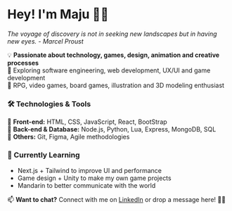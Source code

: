 # Hey! I'm Maju 👋✨  
*The voyage of discovery is not in seeking new landscapes but in having new eyes. - Marcel Proust*   

💡 **Passionate about technology, games, design, animation and creative processes**  
🚀 Exploring software engineering, web development, UX/UI and game development  
🎲 RPG, video games, board games, illustration and 3D modeling enthusiast   

### 🛠️ Technologies & Tools  
🔹 **Front-end:** HTML, CSS, JavaScript, React, BootStrap  
🔹 **Back-end & Database:** Node.js, Python, Lua, Express, MongoDB, SQL  
🔹 **Others:** Git, Figma, Agile methodologies  

### 🌱 Currently Learning  
- Next.js + Tailwind to improve UI and performance  
- Game design + Unity to make my own game projects  
- Mandarin to better communicate with the world  

📫 **Want to chat?** Connect with me on [LinkedIn](https://www.linkedin.com/in/mara-júlia-ávila)  or drop a message here! 🚀✨
<!--
**emiyablake/emiyablake** is a ✨ _special_ ✨ repository because its `README.md` (this file) appears on your GitHub profile.

Here are some ideas to get you started:

- 🔭 I’m currently working on ...
- 🌱 I’m currently learning ...
- 👯 I’m looking to collaborate on ...
- 🤔 I’m looking for help with ...
- 💬 Ask me about ...
- 📫 How to reach me: ...
- 😄 Pronouns: ...
- ⚡ Fun fact: ...
-->

